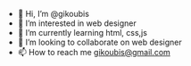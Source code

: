 - 👋 Hi, I’m @gikoubis
- 👀 I’m interested in web designer
- 🌱 I’m currently learning html, css,js
- 💞️ I’m looking to collaborate on web designer
- 📫 How to reach me gikoubis@gmail.com

<!---
gikoubis/gikoubis is a ✨ special ✨ repository because its `README.md` (this file) appears on your GitHub profile.
You can click the Preview link to take a look at your changes.
--->
